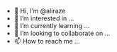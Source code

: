 - 👋 Hi, I’m @aliraze
- 👀 I’m interested in ...
- 🌱 I’m currently learning ...
- 💞️ I’m looking to collaborate on ...
- 📫 How to reach me ...

<!---
aliraze/aliraze is a ✨ special ✨ repository because its `README.md` (this file) appears on your GitHub profile.
You can click the Preview link to take a look at your changes.
--->
